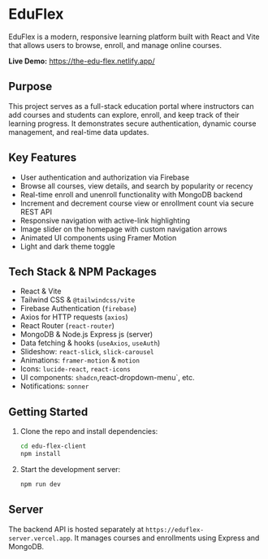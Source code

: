 # EduFlex

EduFlex is a modern, responsive learning platform built with React and Vite that allows users to browse, enroll, and manage online courses.

**Live Demo:** https://the-edu-flex.netlify.app/

## Purpose

This project serves as a full-stack education portal where instructors can add courses and students can explore, enroll, and keep track of their learning progress. It demonstrates secure authentication, dynamic course management, and real-time data updates.

## Key Features

-   User authentication and authorization via Firebase
-   Browse all courses, view details, and search by popularity or recency
-   Real-time enroll and unenroll functionality with MongoDB backend
-   Increment and decrement course view or enrollment count via secure REST API
-   Responsive navigation with active-link highlighting
-   Image slider on the homepage with custom navigation arrows
-   Animated UI components using Framer Motion
-   Light and dark theme toggle

## Tech Stack & NPM Packages

-   React & Vite
-   Tailwind CSS & `@tailwindcss/vite`
-   Firebase Authentication (`firebase`)
-   Axios for HTTP requests (`axios`)
-   React Router (`react-router`)
-   MongoDB & Node.js Express js (server)
-   Data fetching & hooks (`useAxios`, `useAuth`)
-   Slideshow: `react-slick`, `slick-carousel`
-   Animations: `framer-motion` & `motion`
-   Icons: `lucide-react`, `react-icons`
-   UI components: `shadcn`,react-dropdown-menu`, etc.
-   Notifications: `sonner`

## Getting Started

1. Clone the repo and install dependencies:

    ```bash
    cd edu-flex-client
    npm install
    ```

2. Start the development server:

    ```bash
    npm run dev
    ```

## Server

The backend API is hosted separately at `https://eduflex-server.vercel.app`. It manages courses and enrollments using Express and MongoDB.
